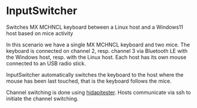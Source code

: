 # InputSwitcher
Switches MX MCHNCL keyboard between a Linux host and a Windows11 host based on mice activity

In this scenario we have a single MX MCHNCL keyboard and two mice. The keyboard is connected on channel 2, resp. channel 3 via Bluetooth LE with the Windows host, resp. with the Linux host.
Each host has its own mouse connected to an USB radio stick.

InputSwitcher automatically switches the keyboard to the host where the mouse has been last touched, that is the keyboard follows the mice.

Channel switching is done using [hidapitester](https://github.com/todbot/hidapitester). Hosts communicate via ssh to initiate the channel switching.        
